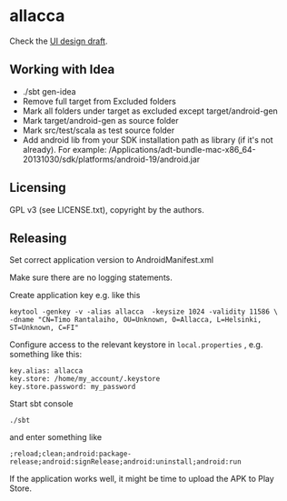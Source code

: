 allacca
=======

Check the [UI design draft](doc/ui-design-draft.md "UI design draft").

Working with Idea
-----------------

* ./sbt gen-idea
* Remove full target from Excluded folders
* Mark all folders under target as excluded except target/android-gen
* Mark target/android-gen as source folder
* Mark src/test/scala as test source folder
* Add android lib from your SDK installation path as library (if it's not already). For example: /Applications/adt-bundle-mac-x86_64-20131030/sdk/platforms/android-19/android.jar

Licensing
---------

GPL v3 (see LICENSE.txt), copyright by the authors.


Releasing
---------

Set correct application version to AndroidManifest.xml

Make sure there are no logging statements.

Create application key e.g. like this

    keytool -genkey -v -alias allacca  -keysize 1024 -validity 11586 \
    -dname "CN=Timo Rantalaiho, OU=Unknown, O=Allacca, L=Helsinki, ST=Unknown, C=FI"

Configure access to the relevant keystore in ````local.properties```` , e.g. something like this:

    key.alias: allacca
    key.store: /home/my_account/.keystore
    key.store.password: my_password

Start sbt console

    ./sbt

and enter something like

    ;reload;clean;android:package-release;android:signRelease;android:uninstall;android:run

If the application works well, it might be time to upload the APK to Play Store.

